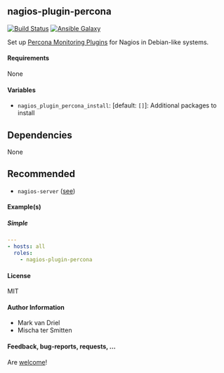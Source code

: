 ## nagios-plugin-percona 

[![Build Status](https://travis-ci.org/Oefenweb/ansible-nagios-plugin-percona.svg?branch=master)](https://travis-ci.org/Oefenweb/ansible-nagios-plugin-percona) [![Ansible Galaxy](http://img.shields.io/badge/ansible--galaxy-nagios--plugin--percona-blue.svg)](https://galaxy.ansible.com/Oefenweb/nagios-plugin-percona)

Set up [Percona Monitoring Plugins](https://www.percona.com/software/mysql-tools/percona-monitoring-plugins) for Nagios in Debian-like systems.

#### Requirements

None

#### Variables

* `nagios_plugin_percona_install`: [default: `[]`]: Additional packages to install

## Dependencies

None

## Recommended

* `nagios-server` ([see](https://github.com/Oefenweb/ansible-nagios-server))

#### Example(s)

##### Simple

```yaml
---
- hosts: all
  roles:
    - nagios-plugin-percona
```

#### License

MIT

#### Author Information

* Mark van Driel
* Mischa ter Smitten

#### Feedback, bug-reports, requests, ...

Are [welcome](https://github.com/Oefenweb/ansible-nagios-plugin-percona/issues)!
